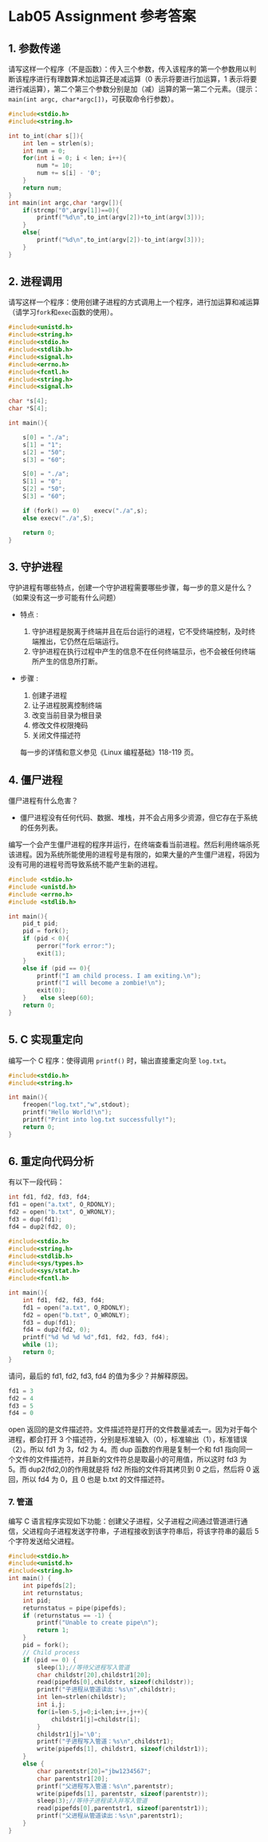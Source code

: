 # Lab05 Assignment 参考答案

## 1. 参数传递

请写这样一个程序（不是函数）：传入三个参数，传入该程序的第一个参数用以判断该程序进行有理数算术加运算还是减运算（0 表示将要进行加运算，1 表示将要进行减运算），第二个第三个参数分别是加（减）运算的第一第二个元素。（提示：`main(int argc, char*argc[])`，可获取命令行参数）。

```c
#include<stdio.h>
#include<string.h>

int to_int(char s[]){
    int len = strlen(s);
    int num = 0;
    for(int i = 0; i < len; i++){
        num *= 10;
        num += s[i] - '0';
    }
    return num;
}
int main(int argc,char *argv[]){
    if(strcmp("0",argv[1])==0){
        printf("%d\n",to_int(argv[2])+to_int(argv[3]));
    }
    else{
        printf("%d\n",to_int(argv[2])-to_int(argv[3]));
    }
}
```

## 2. 进程调用

请写这样一个程序：使用创建子进程的方式调用上一个程序，进行加运算和减运算（请学习`fork`和`exec`函数的使用）。

```c
#include<unistd.h>
#include<string.h>
#include<stdio.h>
#include<stdlib.h>
#include<signal.h>
#include<errno.h>
#include<fcntl.h>
#include<string.h>
#include<signal.h>

char *s[4];
char *S[4];

int main(){

    s[0] = "./a";
    s[1] = "1";
    s[2] = "50";
    s[3] = "60";

    S[0] = "./a";
    S[1] = "0";
    S[2] = "50";
    S[3] = "60";

    if (fork() == 0)    execv("./a",s);
    else execv("./a",S);

    return 0;
}
```

## 3. 守护进程

守护进程有哪些特点，创建一个守护进程需要哪些步骤，每一步的意义是什么？（如果没有这一步可能有什么问题）

- 特点 :

  1. 守护进程是脱离于终端并且在后台运行的进程，它不受终端控制，及时终端推出，它仍然在后端运行。
  2. 守护进程在执行过程中产生的信息不在任何终端显示，也不会被任何终端所产生的信息所打断。

- 步骤 :

  1. 创建子进程
  2. 让子进程脱离控制终端
  3. 改变当前目录为根目录
  4. 修改文件权限掩码
  5. 关闭文件描述符

  每一步的详情和意义参见《Linux 编程基础》118-119 页。

## 4. 僵尸进程

僵尸进程有什么危害？

- 僵尸进程没有任何代码、数据、堆栈，并不会占用多少资源，但它存在于系统的任务列表。

编写一个会产生僵尸进程的程序并运行，在终端查看当前进程。然后利用终端杀死该进程。因为系统所能使用的进程号是有限的，如果大量的产生僵尸进程，将因为没有可用的进程号而导致系统不能产生新的进程。

```c
#include <stdio.h>
#include <unistd.h>
#include <errno.h>
#include <stdlib.h>

int main(){
    pid_t pid;
    pid = fork();
    if (pid < 0){
        perror("fork error:");
        exit(1);
    }
    else if (pid == 0){
        printf("I am child process. I am exiting.\n");
        printf("I will become a zombie!\n");
        exit(0);
    }    else sleep(60);
    return 0;
}
```

## 5. C 实现重定向

编写一个 C 程序：使得调用 `printf()` 时，输出直接重定向至 `log.txt`。

```c
#include<stdio.h>
#include<string.h>

int main(){
    freopen("log.txt","w",stdout);
    printf("Hello World!\n");
    printf("Print into log.txt successfully!");
    return 0;
}
```

## 6. 重定向代码分析

有以下一段代码：

```c
int fd1, fd2, fd3, fd4;
fd1 = open("a.txt", O_RDONLY);
fd2 = open("b.txt", O_WRONLY);
fd3 = dup(fd1);
fd4 = dup2(fd2, 0);

#include<stdio.h>
#include<string.h>
#include<stdlib.h>
#include<sys/types.h>
#include<sys/stat.h>
#include<fcntl.h>

int main(){
    int fd1, fd2, fd3, fd4;
    fd1 = open("a.txt", O_RDONLY);
    fd2 = open("b.txt", O_WRONLY);
    fd3 = dup(fd1);
    fd4 = dup2(fd2, 0);
    printf("%d %d %d %d",fd1, fd2, fd3, fd4);
    while (1);
    return 0;
}
```

请问，最后的 fd1, fd2, fd3, fd4 的值为多少？并解释原因。

```c
fd1 = 3
fd2 = 4
fd3 = 5
fd4 = 0
```

open 返回的是文件描述符。文件描述符是打开的文件数量减去一。因为对于每个进程，都会打开 3 个描述符，分别是标准输入（0），标准输出（1），标准错误（2）。所以 fd1 为 3，fd2 为 4。而 dup 函数的作用是复制一个和 fd1 指向同一个文件的文件描述符，并且新的文件符总是取最小的可用值，所以这时 fd3 为 5。而 dup2(fd2,0)的作用就是将 fd2 所指的文件将其拷贝到 0 之后，然后将 0 返回，所以 fd4 为 0，且 0 也是 b.txt 的文件描述符。

### 7. 管道

编写 C 语言程序实现如下功能：创建父子进程，父子进程之间通过管道进行通信，父进程向子进程发送字符串，子进程接收到该字符串后，将该字符串的最后 5 个字符发送给父进程。

```c
#include<stdio.h>
#include<unistd.h>
#include<string.h>
int main() {
    int pipefds[2];
    int returnstatus;
    int pid;
    returnstatus = pipe(pipefds);
    if (returnstatus == -1) {
        printf("Unable to create pipe\n");
        return 1;
    }
    pid = fork();
    // Child process
    if (pid == 0) {
        sleep(1);//等待父进程写入管道
        char childstr[20],childstr1[20];
        read(pipefds[0],childstr, sizeof(childstr));
        printf("子进程从管道读出：%s\n",childstr);
        int len=strlen(childstr);
        int i,j;
        for(i=len-5,j=0;i<len;i++,j++){
            childstr1[j]=childstr[i];
        }
        childstr1[j]='\0';
        printf("子进程写入管道：%s\n",childstr1);
        write(pipefds[1], childstr1, sizeof(childstr1));
    }
    else {
        char parentstr[20]="jbw1234567";
        char parentstr1[20];
        printf("父进程写入管道：%s\n",parentstr);
        write(pipefds[1], parentstr, sizeof(parentstr));
        sleep(3);//等待子进程读入并写入管道
        read(pipefds[0],parentstr1, sizeof(parentstr1));
        printf("父进程从管道读出：%s\n",parentstr1);
    }
}
```
